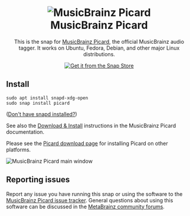 <h1 align="center">
  <img
  src="https://raw.githubusercontent.com/phw/musicbrainz-picard-snap/master/snap/gui/picard.svg" alt="MusicBrainz Picard">
  <br />
  MusicBrainz Picard
</h1>

<p align="center">This is the snap for <a href="https://picard.musicbrainz.org/">MusicBrainz Picard</a>, the official MusicBrainz audio tagger. It works on Ubuntu, Fedora, Debian, and other major Linux
distributions.</p>

<p align="center">
<a href="https://snapcraft.io/picard">
  <img alt="Get it from the Snap Store" src="https://snapcraft.io/static/images/badges/en/snap-store-black.svg" />
</a>
</p>

## Install

    sudo apt install snapd-xdg-open
    sudo snap install picard

([Don't have snapd installed?](https://snapcraft.io/docs/core/install))

See also the [Download & Install](https://picard-docs.musicbrainz.org/en/getting_started/download.html#installing-with-snap) instructions in the MusicBrainz Picard documentation.

Please see the [Picard download page](https://picard.musicbrainz.org/downloads/) for installing Picard
on other platforms.

![MusicBrainz Picard main window](https://picard-docs.musicbrainz.org/en/_images/mainscreen-linux-gnome.png)

## Reporting issues

Report any issue you have running this snap or using the software to the
[MusicBrainz Picard issue tracker](https://tickets.metabrainz.org/projects/PICARD/issues).
General questions about using this software can be discussed in the
[MetaBrainz community forums](https://community.metabrainz.org/c/picard).
